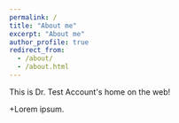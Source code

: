 ```yaml
---
permalink: /
title: "About me"
excerpt: "About me"
author_profile: true
redirect_from: 
  - /about/
  - /about.html
---
```

This is Dr. Test Account's home on the web!

+Lorem ipsum.
